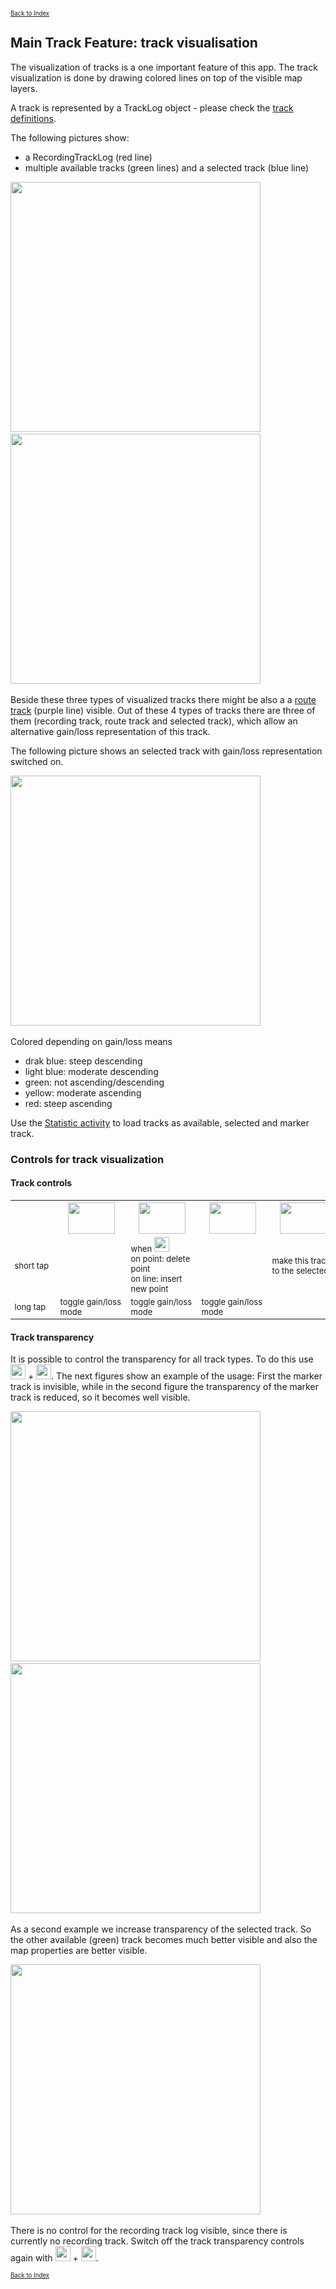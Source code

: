 <small><small>[Back to Index](../../../index.md)</small></small>

## Main Track Feature: track visualisation

The visualization of tracks is a one important feature of this app. The
track visualization is done by drawing colored lines on top of the
visible map layers.


A track is represented by a TrackLog object - please check the [track definitions](../../track.md).

The following pictures show:
- a RecordingTrackLog (red line)
- multiple available tracks (green lines) and a selected track (blue line)

<img src="./RecordingTrack1.png" width="400" />&nbsp;
<img src="./AvailableTracks2.png" width="400" />&nbsp;

Beside these three types of visualized tracks there might be also a
a [route track](../Routing/routing.md) (purple line) visible.
Out of these 4 types of tracks there are three of them (recording track, route track and selected track),
which allow an alternative gain/loss representation of this track.

The following picture shows an selected track with gain/loss representation switched on.

<img src="./gainLoss1.png" width="400" />&nbsp;

Colored depending on gain/loss means
- drak blue: steep descending
- light blue: moderate descending
- green: not ascending/descending
- yellow: moderate ascending
- red: steep ascending

Use the [Statistic activity](../../FurtherFeatures/Statistic/statistic.md) to load tracks as available, selected and marker track.

### Controls for track visualization

#### Track controls

<table style="font-size: small">
<th width="12%" style="text-align:center; min-width:60px; max-width:60px"> </th>
<th width="17%" style="text-align:center; min-width:100px"><img src="./RTL.png" width="75" height="50"></th>
<th width="17%" style="text-align:center; min-width:100px"><img src="./RoTL.png" width="75" height="50"></th>
<th width="17%" style="text-align:center; min-width:100px"><img src="./stl.png" width="75" height="50"></th>
<th width="17%" style="text-align:center; min-width:100px"><img src="./atl.png" width="75" height="50"></th>

<tr>
    <td>short tap</td>
    <td> </td>
    <td>when <img src="../../../icons/group_marker2.svg" width="24"/><br/>on point: delete point<br/>on line: insert new point </td>
    <td> </td>
    <td>make this track to the selected</td>
</tr>
<tr>
    <td>long tap</td>
    <td>toggle gain/loss mode</td>
    <td>toggle gain/loss mode</td>
    <td>toggle gain/loss mode</td>
    <td> </td>
</tr>
</table>

#### Track transparency
It is possible to control the transparency for all track types. To do this use
<img src="../../../icons/group_hide.svg" width="24"/> + <img src="../../../icons/slider_layer2.svg" width="24"/>.
The next figures show an example of the usage: First the marker track is invisible, while in the second figure the transparency of the marker track is reduced, so it becomes well visible.

<img src="./alpha1.png" width="400" />&nbsp;
<img src="./alpha2.png" width="400" />&nbsp;

As a second example we increase transparency of the selected track. So the other available (green) track becomes much better visible and also the map properties are better visible.

<img src="./alpha3.png" width="400" />&nbsp;

There is no control for the recording track log visible, since there is currently no recording track. Switch off the track transparency controls again with
<img src="../../../icons/group_hide.svg" width="24"/> + <img src="../../../icons/slider_layer1.svg" width="24"/>.


<small><small>[Back to Index](../../../index.md)</small></small>

